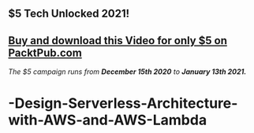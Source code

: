 ## $5 Tech Unlocked 2021!
[Buy and download this Video for only $5 on PacktPub.com](https://www.packtpub.com/product/design-serverless-architecture-with-aws-and-aws-lambda-video/9781788397995)
-----
*The $5 campaign         runs from __December 15th 2020__ to __January 13th 2021.__*

# -Design-Serverless-Architecture-with-AWS-and-AWS-Lambda